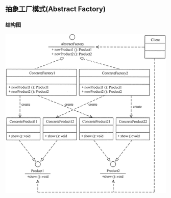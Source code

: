 ## 抽象工厂模式(Abstract Factory)

### 结构图
![Abstract Factory](images/abstract_factory.png "抽象工厂模式")






























